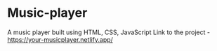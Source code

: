 # Music-player
A music player built using HTML, CSS, JavaScript
Link to the project - https://your-musicplayer.netlify.app/ 
